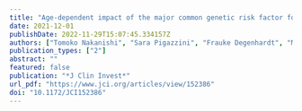 ```yaml
---
title: "Age-dependent impact of the major common genetic risk factor for COVID-19 on severity and mortality"
date: 2021-12-01
publishDate: 2022-11-29T15:07:45.334157Z
authors: ["Tomoko Nakanishi", "Sara Pigazzini", "Frauke Degenhardt", "Mattia Cordioli", "Guillaume Butler-Laporte", "Douglas Maya-Miles", "Luis Bujanda", "Youssef Bouysran", "Mari E. K. Niemi", "Adriana Palom", "David Ellinghaus", "Atlas Khan", "Manuel Martínez-Bueno", "Selina Rolker", "Sara Amitrano", "Luisa Roade Tato", "Francesca Fava", "Christoph D. Spinner", "Daniele Prati", "David Bernardo", "Federico Garcia", "Gilles Darcis", "Israel Fernández-Cadenas", "Jan Cato Holter", "Jesus M. Banales", "Robert Frithiof", "Krzysztof Kiryluk", "Stefano Duga", "Rosanna Asselta", "Alexandre C. Pereira", "Manuel Romero-Gómez", "Beatriz Nafría-Jiménez", "Johannes R. Hov", "Isabelle Migeotte", "Alessandra Renieri", "Anna M. Planas", "Kerstin U. Ludwig", "Maria Buti", "Souad Rahmouni", "Marta E. Alarcón-Riquelme", "Eva C. Schulte", "Andre Franke", "Tom H. Karlsen", "Luca Valenti", "Hugo Zeberg", "J. Brent Richards", "Andrea Ganna"]
publication_types: ["2"]
abstract: ""
featured: false
publication: "*J Clin Invest*"
url_pdf: "https://www.jci.org/articles/view/152386"
doi: "10.1172/JCI152386"
---
```


